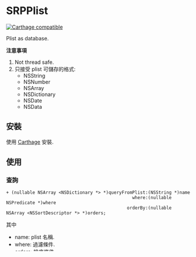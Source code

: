 # SRPPlist #
[![Carthage compatible](https://img.shields.io/badge/Carthage-compatible-4BC51D.svg?style=flat)](https://github.com/Carthage/Carthage)

Plist as database.

**注意事項**

1. Not thread safe.
2. 只接受 plist 可儲存的格式:
   - NSString
   - NSNumber
   - NSArray
   - NSDictionary
   - NSDate
   - NSData

## 安裝 ##
使用 [Carthage](https://github.com/Carthage/Carthage) 安裝.


## 使用 ##



### 查詢 ###

```objc
+ (nullable NSArray <NSDictionary *> *)queryFromPlist:(NSString *)name
                                                where:(nullable NSPredicate *)where
                                              orderBy:(nullable NSArray <NSSortDescriptor *> *)orders;
```

其中

- name: plist 名稱.
- where: 過濾條件.
- orders: 排序條件.

當 **`where == nil`** 時, 將返回全部查詢.


### 新增 ###

```objc
+ (BOOL)plist:(NSString *)name insert:(NSArray <NSDictionary *> *)dics;
```

其中

- name: plist 名稱.
- dics: 要新增的資料, 單筆或多筆.

新增的資料將自動產生 **`id`** (NSUUID string), **`update`** (NSDate NSTimeInterval) 欄位.

> 請保留 id, 與 update 欄位


### 修改 ###

```objc
+ (BOOL)plist:(NSString *)name update:(NSDictionary *)dic where:(NSPredicate *)where;
```

其中

- name: plist 名稱.
- dic: 要修改的資料.
- where: 過濾條件.

當 **`where 不成立`** 將返回修改失敗.


### 刪除 ###

```objc
+ (BOOL)removeFromPlist:(NSString *)name where:(NSPredicate *)where;
```

其中

- name: plist 名稱.
- where: 過濾條件.

當 **`where 不成立`** 將返回刪除失敗.


### 移除 Plist ###
```objc
+ (BOOL)dropPlist:(NSString *)name;
```
其中

- name: plsit 名稱.

可用來刪除全部資料.
